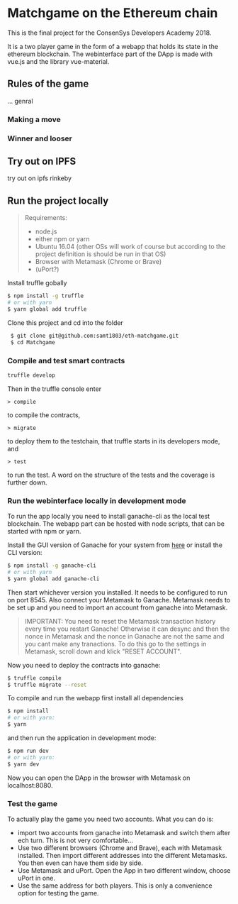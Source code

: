 
# Matchgame on the Ethereum chain

This is the final project for the ConsenSys Developers Academy 2018.

It is a two player game in the form of a webapp that holds its state in the ethereum blockchain. The webinterface part of the DApp is made with vue.js and the library vue-material.

## Rules of the game

... genral

### Making a move

### Winner and looser

## Try out on IPFS

try out on ipfs
rinkeby

## Run the project locally

> Requirements: 
> * node.js
> * either npm or yarn
> * Ubuntu 16.04 (other OSs will work of course but according to the project definition is should be run in that OS)
> * Browser with Metamask (Chrome or Brave)
> * (uPort?)

Install truffle gobally

```sh
$ npm install -g truffle
# or with yarn
$ yarn global add truffle
```
Clone this project and cd into the folder
```sh
 $ git clone git@github.com:samt1803/eth-matchgame.git
 $ cd Matchgame
```

### Compile and test smart contracts
```sh
truffle develop
```
Then in the truffle console enter
```
> compile
```
to compile the contracts,
```
> migrate
```
to deploy them to the testchain, that truffle starts in its developers mode, and
```
> test
```
to run the test. A word on the structure of the tests and the coverage is further down.

### Run the webinterface locally in development mode
To run the app locally you need to install ganache-cli as the local test blockchain. The webapp part can be hosted with node scripts, that can be started with npm or yarn.

Install the GUI version of Ganache for your system from [here](https://github.com/trufflesuite/ganache/releases) or install the CLI version:
```sh
$ npm install -g ganache-cli
# or with yarn
$ yarn global add ganache-cli
```
Then start whichever version you installed. It needs to be configured to run on port 8545. Also connect your Metamask to Ganache. Metamask needs to be set up and you need to import an account from ganache into Metamask.
> IMPORTANT: You need to reset the Metamask transaction history every time you restart Ganache! Otherwise it can desync and then the nonce in Metamask and the nonce in Ganache are not the same and you cant make any tranactions. To do this go to the settings in Metamask, scroll down and klick "RESET ACCOUNT".

Now you need to deploy the contracts into ganache:
```sh
$ truffle compile
$ truffle migrate --reset
```
To compile and run the webapp first install all dependencies
```sh
$ npm install
# or with yarn:
$ yarn
```
and then run the application in development mode:
```sh
$ npm run dev
# or with yarn:
$ yarn dev
```
Now you can open the DApp in the browser with Metamask on localhost:8080.

### Test the game
To actually play the game you need two accounts.
What you can do is:
* import two accounts from ganache into Metamask and switch them after ech turn. This is not very comfortable...
* Use two different browsers (Chrome and Brave), each with Metamask installed. Then import different addresses into the different Metamasks. You then even can have them side by side.
* Use Metamask and uPort. Open the App in two different window, choose uPort in one.
* Use the same address for both players. This is only a convenience option for testing the game.

